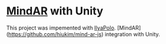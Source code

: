 # [MindAR](https://github.com/hiukim/mind-ar-js) with Unity

This project was impemented with [IlyaPolo](https://t.me/IlyaPolo).
[MindAR] (https://github.com/hiukim/mind-ar-js) integration with Unity.
